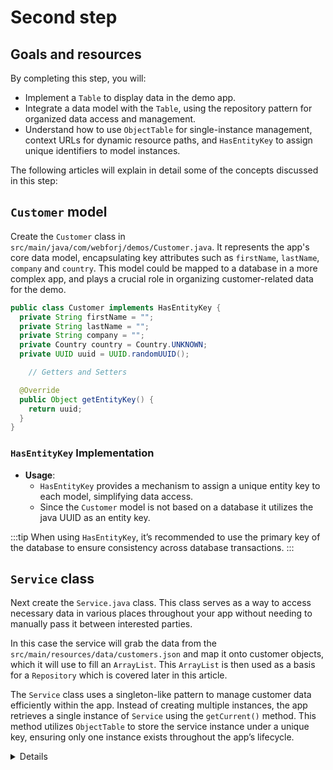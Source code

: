 # Second step
## Goals and resources

By completing this step, you will:

- Implement a `Table` to display data in the demo app.
- Integrate a data model with the `Table`, using the repository pattern for organized data access and management.
- Understand how to use `ObjectTable` for single-instance management, context URLs for dynamic resource paths, and `HasEntityKey` to assign unique identifiers to model instances.

The following articles will explain in detail some of the concepts discussed in this step:

<!-- TODO add list of articles -->

## `Customer` model

Create the `Customer` class in `src/main/java/com/webforj/demos/Customer.java`. It represents the app's core data model, encapsulating key attributes such as `firstName`, `lastName`, `company` and `country`. This model could be mapped to a database in a more complex app, and plays a crucial role in organizing customer-related data for the demo.

```java title="Customer.java"
public class Customer implements HasEntityKey {
  private String firstName = "";
  private String lastName = "";
  private String company = "";
  private Country country = Country.UNKNOWN;
  private UUID uuid = UUID.randomUUID();

    // Getters and Setters

  @Override
  public Object getEntityKey() {
    return uuid;
  }
}
```

### `HasEntityKey` Implementation

- **Usage**:
  - `HasEntityKey` provides a mechanism to assign a unique entity key to each model, simplifying data access.
  - Since the `Customer` model is not based on a database it utilizes the java UUID as an entity key.

:::tip
When using `HasEntityKey`, it’s recommended to use the primary key of the database to ensure consistency across database transactions.
:::

## `Service` class

Next create the `Service.java` class. This class serves as a way to access necessary data in various places throughout your app without needing to manually pass it between 
interested parties.

In this case the service will grab the data from the `src/main/resources/data/customers.json` and map it onto customer objects, which it will use to fill an `ArrayList`. This 
`ArrayList` is then used as a basis for a `Repository` which is covered later in this article.

The `Service` class uses a singleton-like pattern to manage customer data efficiently within the app. Instead of creating multiple instances, the app retrieves a single instance of `Service` using the `getCurrent()` method. This method utilizes `ObjectTable` to store the service instance under a unique key, ensuring only one instance exists throughout the app’s lifecycle.

<!-- TODO implement react component -->
<Details
        
        summary={
          <summary>Service.java
          </summary>
        }
      >
      </Details>


### Using the `ObjectTable`

The above class uses an `ObjectTable` to manage object instances dynamically instead of using static data. Using the `ObjectTable`, ensures that data isn't restricted to a single state or instance, allowing for more dynamic data interactions. It also helps with scalability of the app and makes it easy to include and extend the objects in question.

```java 
public static Service getCurrent() {
    String key = "com.webforj.demos.data.service.instance";
    if (ObjectTable.contains(key)) {
      return (Service) ObjectTable.get(key);
    }

    Service instance = new Service();
    ObjectTable.put(key, instance);
    return instance;
  }
  ```



### Storing data in a `Repository`

:::info Data folder
The `data` folder, located in `src/main/resources/data`, contains essential configuration files and data used by the app. This folder is organized to support access to external resources, such as configuration files, data files, or assets required for the app’s operation.
:::

## Context URLs

The `contextURL` in webforJ refers to paths that are dynamically resolved at runtime, enabling the app to adaptively load resources based on the current context. This approach is used to manage URLs for data and other resources flexibly.

- **How to Resolve `contextURL` Paths**:
  - Use webforJ’s URL resolver methods to dynamically load assets or data files.
  - Resolve paths based on the current environment, supporting multiple deployment configurations or runtime changes.
  - Access data based on context URL definitions, which provides flexibility to adapt the resource paths without changing code.

In `Service.java` the `contextUrl`is utilized to load the customer data out of a JSON as follows:

```java
private List<Customer> buildDemoList() {
    ObjectMapper mapper = new ObjectMapper();

    try {
      return mapper.readValue(Assets.contentOf(Assets.resolveContextUrl("context://data/customers.json")),
          new TypeReference<List<Customer>>() {
          });
    } catch (IOException e) {
      return new ArrayList<>();
    }

  }
```

### Updated `DemoApplication.java`

Since the data for the `Table` is handled fully through the `Service` class the only thing necessary in the `DemoApplication.java` is to configure the `Table` and set the `Repository` available via the `Service`. 

To configure the `Table`, set an initial width and height and specify which columns the `Table` should have. Columns are comprised of the name of the column and the method to populate it.

```java title="DemoApplication.java"
// Imports

@InlineStyleSheet("context://css/demoApplication.css")
@AppTitle("Demo Step 2")
public class DemoApplication extends App {
  Paragraph demo = new Paragraph("Demo Application!");
  Button btn = new Button("Info");
  Table<Customer> table = new Table<>();

  @Override
  public void run() throws WebforjException {
    // Previous implementation of step one
    buildTable();
    mainFrame.add(demo, btn, table);
  }

  private void buildTable() {
    table.setHeight("300px");
    table.setWidth(1000);

    table.addColumn("First Name", Customer::getFirstName);
    table.addColumn("Last Name", Customer::getLastName);
    table.addColumn("Company", Customer::getCompany);
    table.addColumn("Country", Customer::getCountry);

    table.setRepository(Service.getCurrent().getCustomers());
  }
}
```

